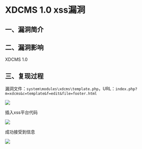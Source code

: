 XDCMS 1.0 xss漏洞
=================

一、漏洞简介
------------

二、漏洞影响
------------

XDCMS 1.0

三、复现过程
------------

漏洞文件：`system\modules\xdcms\template.php`，URL：`index.php?m=xdcms&c=template&f=edit&file=footer.html`

![](/Users/aresx/Documents/VulWiki/.resource/XDCMS1.0xss漏洞/media/rId24.jpg)

插入xss平台代码

![](/Users/aresx/Documents/VulWiki/.resource/XDCMS1.0xss漏洞/media/rId25.jpg)

成功接受到信息

![](/Users/aresx/Documents/VulWiki/.resource/XDCMS1.0xss漏洞/media/rId26.jpg)
